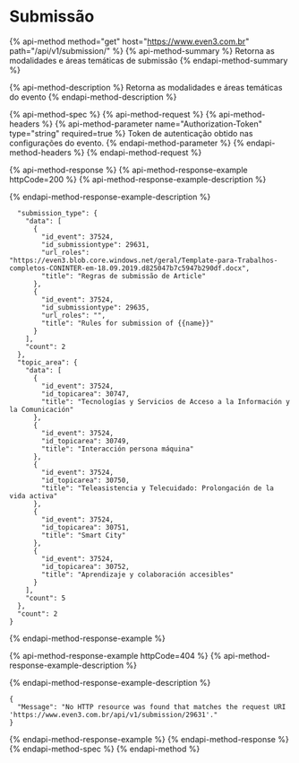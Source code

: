 # Submissão

{% api-method method="get" host="https://www.even3.com.br" path="/api/v1/submission/" %}
{% api-method-summary %}
Retorna as modalidades e áreas temáticas de submissão
{% endapi-method-summary %}

{% api-method-description %}
Retorna as modalidades e áreas temáticas do evento
{% endapi-method-description %}

{% api-method-spec %}
{% api-method-request %}
{% api-method-headers %}
{% api-method-parameter name="Authorization-Token" type="string" required=true %}
Token de autenticação obtido nas configurações do evento.
{% endapi-method-parameter %}
{% endapi-method-headers %}
{% endapi-method-request %}

{% api-method-response %}
{% api-method-response-example httpCode=200 %}
{% api-method-response-example-description %}

{% endapi-method-response-example-description %}

```
  "submission_type": {
    "data": [
      {
        "id_event": 37524,
        "id_submissiontype": 29631,
        "url_roles": "https://even3.blob.core.windows.net/geral/Template-para-Trabalhos-completos-CONINTER-em-18.09.2019.d825047b7c5947b290df.docx",
        "title": "Regras de submissão de Article"
      },
      {
        "id_event": 37524,
        "id_submissiontype": 29635,
        "url_roles": "",
        "title": "Rules for submission of {{name}}"
      }
    ],
    "count": 2
  },
  "topic_area": {
    "data": [
      {
        "id_event": 37524,
        "id_topicarea": 30747,
        "title": "Tecnologías y Servicios de Acceso a la Información y la Comunicación"
      },
      {
        "id_event": 37524,
        "id_topicarea": 30749,
        "title": "Interacción persona máquina"
      },
      {
        "id_event": 37524,
        "id_topicarea": 30750,
        "title": "Teleasistencia y Telecuidado: Prolongación de la vida activa"
      },
      {
        "id_event": 37524,
        "id_topicarea": 30751,
        "title": "Smart City"
      },
      {
        "id_event": 37524,
        "id_topicarea": 30752,
        "title": "Aprendizaje y colaboración accesibles"
      }
    ],
    "count": 5
  },
  "count": 2
}
```
{% endapi-method-response-example %}

{% api-method-response-example httpCode=404 %}
{% api-method-response-example-description %}

{% endapi-method-response-example-description %}

```
{
  "Message": "No HTTP resource was found that matches the request URI 'https://www.even3.com.br/api/v1/submission/29631'."
}
```
{% endapi-method-response-example %}
{% endapi-method-response %}
{% endapi-method-spec %}
{% endapi-method %}



